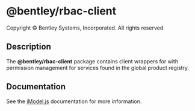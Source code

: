 # @bentley/rbac-client

Copyright © Bentley Systems, Incorporated. All rights reserved.

## Description

The __@bentley/rbac-client__ package contains client wrappers for with permission management for services found in the global product registry.

## Documentation

See the [iModel.js](https://www.imodeljs.org) documentation for more information.


